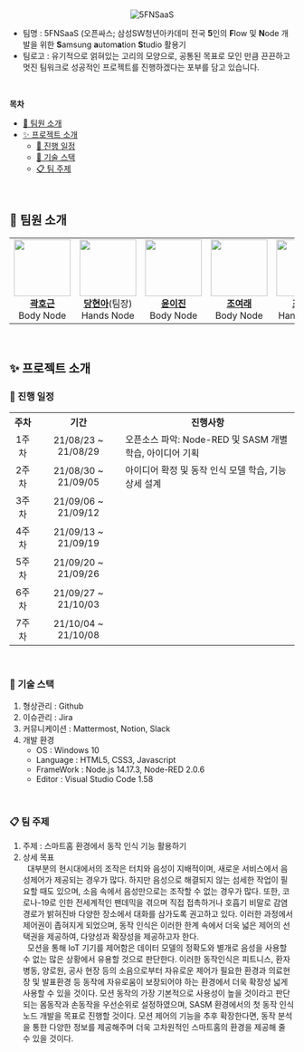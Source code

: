 <br>
<div align="center">

![5FNSaaS](https://user-images.githubusercontent.com/45550607/132179363-50273c2d-54c3-4db6-8f6c-c48076b30526.png)

</div>

- 팀명 : 5FNSaaS (오픈싸스; 삼성SW청년아카데미 전국 **5**인의 **F**low 및 **N**ode 개발을 위한 **S**amsung **a**utom**a**tion **S**tudio 활용기
- 팀로고 : 유기적으로 얽혀있는 고리의 모양으로, 공통된 목표로 모인 만큼 끈끈하고 멋진 팀워크로 성공적인 프로젝트를 진행하겠다는 포부를 담고 있습니다.

<br>

**목차**

- [🧐 팀원 소개](#-팀원-소개)
- [✨ 프로젝트 소개](#-프로젝트-소개)
  - [📆 진행 일정](#-진행-일정)
  - [🔧 기술 스택](#-기술-스택)
  - [📋 팀 주제](#-팀-주제)

<br>

## 🧐 팀원 소개
<table align="center">
   <tr>
      <td align="center"><a href="https://github.com/rootkwak528"><img src="https://avatars.githubusercontent.com/u/46735998?v=4" width="100px"><br><b>곽호근</a></b><br>Body Node</td>
      <td align="center"><a href="https://github.com/eona1301"><img src="https://avatars.githubusercontent.com/u/45550607?v=4" width="100px"><br><b>당현아</a></b>(팀장)<br>Hands Node</td>
      <td align="center"><a href="https://github.com/483759"><img src="https://avatars.githubusercontent.com/u/30489264?v=4" width="100px"><br><b>윤이진</a></b><br>Body Node</td>
      <td align="center"><a href="https://github.com/steven9408"><img src="https://avatars.githubusercontent.com/u/77382722?v=4" width="100px"><br><b>조여래</a></b><br>Body Node</td>
      <td align="center"><a href="https://github.com/whgusalsdl"><img src="https://avatars.githubusercontent.com/u/57279882?v=4" width="100px"><br><b>조현민</a></b><br>Hands Node</td>
   </tr>
</table>

<br>

## ✨ 프로젝트 소개

### 📆 진행 일정
<table align="center">
  <tr>
    <th>주차</th>
    <th>기간</th>
    <th>진행사항</th>
  <tr>
  <tr>
    <td align="center">1주차</td>
    <td align="center">21/08/23 ~ 21/08/29</td>
    <td>오픈소스 파악: Node-RED 및 SASM 개별 학습, 아이디어 기획</td>
  </tr>
  <tr>
    <td align="center">2주차</td>
    <td align="center">21/08/30 ~ 21/09/05</td>
    <td>아이디어 확정 및 동작 인식 모델 학습, 기능 상세 설계</td>
  </tr>
  <tr>
    <td align="center">3주차</td>
    <td align="center">21/09/06 ~ 21/09/12</td>
    <td></td>
  </tr>
  <tr>
    <td align="center">4주차	</td>
    <td align="center">21/09/13 ~ 21/09/19</td>
    <td></td>
  </tr>
  <tr>
    <td align="center">5주차</td>
    <td align="center">21/09/20 ~ 21/09/26</td>
    <td></td>
  </tr>
  <tr>
    <td align="center">6주차</td>
    <td align="center">21/09/27 ~ 21/10/03</td>
    <td></td>
  </tr>
  <tr>
    <td align="center">7주차</td>
    <td align="center">21/10/04 ~ 21/10/08</td>
    <td></td>
  </tr>
</table>

<br>

### 🔧 기술 스택
1. 형상관리 : Github
2. 이슈관리 : Jira
3. 커뮤니케이션 : Mattermost, Notion, Slack
4. 개발 환경
   - OS : Windows 10
   - Language : HTML5, CSS3, Javascript
   - FrameWork : Node.js 14.17.3, Node-RED 2.0.6
   - Editor : Visual Studio Code 1.58

<br>

### 📋 팀 주제
1. 주제 : 스마트홈 환경에서 동작 인식 기능 활용하기
2. 상세 목표<br>
&nbsp;&nbsp;대부분의 현시대에서의 조작은 터치와 음성이 지배적이며, 새로운 서비스에서 음성제어가 제공되는 경우가 많다. 하지만 음성으로 해결되지 않는 섬세한 작업이 필요할 때도 있으며, 소음 속에서 음성만으로는 조작할 수 없는 경우가 많다. 또한, 코로나-19로 인한 전세계적인 팬데믹을 겪으며 직접 접촉하거나 호흡기 비말로 감염경로가 밝혀진바 다양한 장소에서 대화를 삼가도록 권고하고 있다. 이러한 과정에서 제어권이 좁혀지게 되었으며, 동작 인식은 이러한 한계 속에서 더욱 넓은 제어의 선택권을 제공하여, 다양성과 확장성을 제공하고자 한다.<br> 
&nbsp;&nbsp;모션을 통해 IoT 기기를 제어함은 데이터 모델의 정확도와 별개로 음성을 사용할 수 없는 많은 상황에서 유용할 것으로 판단한다. 이러한 동작인식은 피트니스, 환자 병동, 양로원, 공사 현장 등의 소음으로부터 자유로운 제어가 필요한 환경과 의료현장 및 발표환경 등 동작에 자유로움이 보장되어야 하는 환경에서 더욱 확장성 넓게 사용할 수 있을 것이다. 모션 동작의 가장 기본적으로 사용성이 높을 것이라고 판단되는 몸동작과 손동작을 우선순위로 설정하였으며, SASM 환경에서의 첫 동작 인식 노드 개발을 목표로 진행할 것이다. 모션 제어의 기능을 추후 확장한다면, 동작 분석을 통한 다양한 정보를 제공해주며 더욱 고차원적인 스마트홈의 환경을 제공해 줄 수 있을 것이다.

